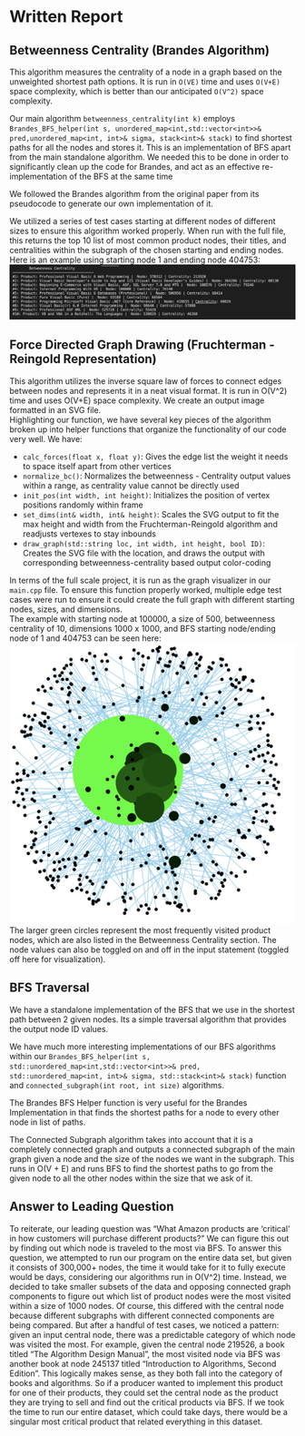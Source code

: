 # Written Report




## Betweenness Centrality (Brandes Algorithm) <br>
This algorithm measures the centrality of a node in a graph based on the unweighted shortest path options. It is run in `O(VE)` time and uses `O(V+E)` space complexity, which is better than our anticipated `O(V^2)` space complexity. <br>

Our main algorithm `betweenness_centrality(int k)` employs `Brandes_BFS_helper(int s, unordered_map<int,std::vector<int>>& pred,unordered_map<int, int>& sigma, stack<int>& stack)` to find shortest paths for all the nodes and stores it. This is an implementation of BFS apart from the main standalone algorithm. We needed this to be done in order to significantly clean up the code for Brandes, and act as an effective re-implementation of the BFS at the same time <br>
 
We followed the Brandes algorithm from the original paper from its pseudocode to generate our own implementation of it. <br>

We utilized a series of test cases starting at different nodes of different sizes to ensure this algorithm worked properly. When run with the full file, this returns the top 10 list of most common product nodes, their titles, and centralities within the subgraph of the chosen starting and ending nodes. Here is an example using starting node 1 and ending node 404753: ![Betweenness Centrality Example](/BC.png) <br>

## Force Directed Graph Drawing (Fruchterman - Reingold Representation) <br>
This algorithm utilizes the inverse square law of forces to connect edges between nodes and represents it in a neat visual format. It is run in O(V^2) time and uses O(V+E) space complexity. We create an output image formatted in an SVG file. <br>
Highlighting our function, we have several key pieces of the algorithm broken up into helper functions that organize the functionality of our code very well. We have: <br>
- `calc_forces(float x, float y)`: Gives the edge list the weight it needs to space itself apart from other vertices <br>
- `normalize_bc()`: Normalizes the betweenness - Centrality output values within a range, as centrality value cannot be directly used <br>
- `init_pos(int width, int height)`:  Initializes the position of vertex positions randomly within frame <br>
- `set_dims(int& width, int& height)`: Scales the SVG output to fit the max height and width from the Fruchterman-Reingold algorithm and readjusts vertexes to stay inbounds <br>
- `draw_graph(std::string loc, int width, int height, bool ID)`: Creates the SVG file with the location, and draws the output with corresponding betweenness-centrality based output color-coding <br>

In terms of the full scale project, it is run as the graph visualizer in our `main.cpp` file. To ensure this function properly worked, multiple edge test cases were run to ensure it could create the full graph with different starting nodes, sizes, and dimensions. <br>
The example with starting node at 100000, a size of 500, betweenness centrality of 10, dimensions 1000 x 1000, and BFS starting node/ending node of 1 and 404753 can be seen here: ![Final Graph](/Final1.png) <br>
The larger green circles represent the most frequently visited product nodes, which are also listed in the Betweenness Centrality section. The node values can also be toggled on and off in the input statement (toggled off here for visualization). <br>

## BFS Traversal <br>

We have a standalone implementation of the BFS that we use in the shortest path between 2 given nodes. Its a simple traversal algorithm that provides the output node ID values. <br> 

We have much more interesting implementations of our BFS algorithms within our `Brandes_BFS_helper(int s, std::unordered_map<int,std::vector<int>>& pred, std::unordered_map<int, int>& sigma, std::stack<int>& stack)` function and `connected_subgraph(int root, int size)` algorithms. <br>

The Brandes BFS Helper function is very useful for the Brandes Implementation in that finds the shortest paths for a node to every other node in list of paths. <br>

The Connected Subgraph algorithm takes into account that it is a completely connected graph and outputs a connected subgraph of the main graph given a node and the size of the nodes we want in the subgraph. This runs in O(V + E) and runs BFS to find the shortest paths to go from the given node to all the other nodes within the size that we ask of it. 


## Answer to Leading Question <br>
To reiterate, our leading question was “What Amazon products are ‘critical’ in how customers will purchase different products?” We can figure this out by finding out which node is traveled to the most via BFS. To answer this question, we attempted to run our program on the entire data set, but given it consists of 300,000+ nodes, the time it would take for it to fully execute would be days, considering our algorithms run in O(V^2) time. Instead, we decided to take smaller subsets of the data and opposing connected graph components to figure out which list of product nodes were the most visited within a size of 1000 nodes. Of course, this differed with the central node because different subgraphs with different connected components are being compared. But after a handful of test cases, we noticed a pattern: given an input central node, there was a predictable category of which node was visited the most. For example, given the central node 219526, a book titled “The Algorithm Design Manual”, the most visited node via BFS was another book at node 245137 titled “Introduction to Algorithms, Second Edition”. This logically makes sense, as they both fall into the category of books and algorithms. So if a producer wanted to implement this product for one of their products, they could set the central node as the product they are trying to sell and find out the critical products via BFS. If we took the time to run our entire dataset, which could take days, there would be a singular most critical product that related everything in this dataset.
